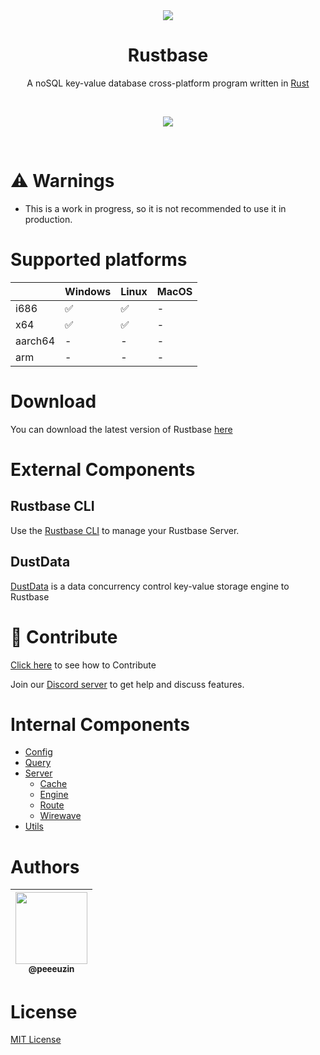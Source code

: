 <div align="center">

<img src="https://github.com/rustbase.png?size=115">
    
<h1>
Rustbase
</h1>

A noSQL key-value database cross-platform program written in [Rust](https://www.rust-lang.org/)

<br />

[![](https://img.shields.io/badge/Donate-Stripe-%23635afe)](https://donate.stripe.com/4gw8xx3wc1Uyb96288)

</div>


<br />

# ⚠️ Warnings

-   This is a work in progress, so it is not recommended to use it in production.

# Supported platforms

|         | Windows | Linux | MacOS |
| ------- | ------- | ----- | ----- |
| i686    | ✅       | ✅     | -     |
| x64     | ✅       | ✅     | -     |
| aarch64 | -       | -     | -     |
| arm     | -       | -     | -     |

# Download

You can download the latest version of Rustbase [here](https://github.com/rustbase/rustbase/releases)

# External Components
## Rustbase CLI
Use the [Rustbase CLI](https://github.com/rustbase/rustbase-cli) to manage your Rustbase Server.

## DustData
[DustData](https://github.com/rustbase/dustdata) is a data concurrency control key-value storage engine to Rustbase

# 🔗 Contribute

[Click here](./CONTRIBUTING.md) to see how to Contribute

Join our [Discord server](https://discord.gg/m5ZzWPumbd) to get help and discuss features.

# Internal Components

-   [Config](./src/config/)
-   [Query](./src/query/)
-   [Server](./src/server/)
    -   [Cache](./src/server/cache/)
    -   [Engine](./src/server/engine/)
    -   [Route](./src/server/route/)
    -   [Wirewave](./src/server/wirewave/)
-   [Utils](./src/utils/)

# Authors

<div align="center">

| [<img src="https://github.com/peeeuzin.png?size=115" width=115><br><sub>@peeeuzin</sub>](https://github.com/peeeuzin) |
| :-------------------------------------------------------------------------------------------------------------------: |

</div>

# License

[MIT License](./LICENSE)

